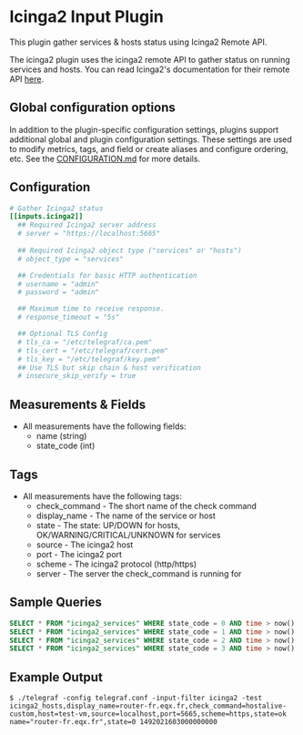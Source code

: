 # Icinga2 Input Plugin

This plugin gather services & hosts status using Icinga2 Remote API.

The icinga2 plugin uses the icinga2 remote API to gather status on running
services and hosts. You can read Icinga2's documentation for their remote API
[here][1].

[1]: https://docs.icinga.com/icinga2/latest/doc/module/icinga2/chapter/icinga2-api

## Global configuration options <!-- @/docs/includes/plugin_config.md -->

In addition to the plugin-specific configuration settings, plugins support
additional global and plugin configuration settings. These settings are used to
modify metrics, tags, and field or create aliases and configure ordering, etc.
See the [CONFIGURATION.md][CONFIGURATION.md] for more details.

[CONFIGURATION.md]: ../../../docs/CONFIGURATION.md

## Configuration

```toml @sample.conf
# Gather Icinga2 status
[[inputs.icinga2]]
  ## Required Icinga2 server address
  # server = "https://localhost:5665"
  
  ## Required Icinga2 object type ("services" or "hosts")
  # object_type = "services"

  ## Credentials for basic HTTP authentication
  # username = "admin"
  # password = "admin"

  ## Maximum time to receive response.
  # response_timeout = "5s"

  ## Optional TLS Config
  # tls_ca = "/etc/telegraf/ca.pem"
  # tls_cert = "/etc/telegraf/cert.pem"
  # tls_key = "/etc/telegraf/key.pem"
  ## Use TLS but skip chain & host verification
  # insecure_skip_verify = true
```

## Measurements & Fields

- All measurements have the following fields:
  - name (string)
  - state_code (int)

## Tags

- All measurements have the following tags:
  - check_command - The short name of the check command
  - display_name - The name of the service or host
  - state - The state: UP/DOWN for hosts, OK/WARNING/CRITICAL/UNKNOWN for services
  - source - The icinga2 host
  - port - The icinga2 port
  - scheme - The icinga2 protocol (http/https)
  - server - The server the check_command is running for

## Sample Queries

```sql
SELECT * FROM "icinga2_services" WHERE state_code = 0 AND time > now() - 24h // Service with OK status
SELECT * FROM "icinga2_services" WHERE state_code = 1 AND time > now() - 24h // Service with WARNING status
SELECT * FROM "icinga2_services" WHERE state_code = 2 AND time > now() - 24h // Service with CRITICAL status
SELECT * FROM "icinga2_services" WHERE state_code = 3 AND time > now() - 24h // Service with UNKNOWN status
```

## Example Output

```text
$ ./telegraf -config telegraf.conf -input-filter icinga2 -test
icinga2_hosts,display_name=router-fr.eqx.fr,check_command=hostalive-custom,host=test-vm,source=localhost,port=5665,scheme=https,state=ok name="router-fr.eqx.fr",state=0 1492021603000000000
```
